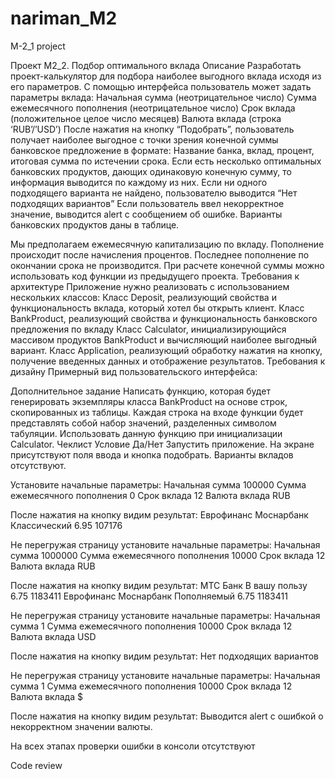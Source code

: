 # nariman_M2
M-2_1 project


Проект M2_2. Подбор оптимального вклада
Описание
Разработать проект-калькулятор для подбора наиболее выгодного вклада исходя из его параметров.
С помощью интерфейса пользователь может задать параметры вклада:
Начальная сумма (неотрицательное число)
Сумма ежемесячного пополнения (неотрицательное число)
Срок вклада (положительное целое число месяцев)
Валюта вклада (строка ‘RUB’/’USD’)
После нажатия на кнопку “Подобрать”, пользователь получает наиболее выгодное с точки зрения конечной суммы банковское предложение в формате:
Название банка, вклад, процент, итоговая сумма по истечении срока.
Если есть несколько оптимальных банковских продуктов, дающих одинаковую конечную сумму, то информация выводится по каждому из них.
Если ни одного подходящего варианта не найдено, пользователю выводится “Нет подходящих вариантов”
Если пользователь ввел некорректное значение, выводится alert с сообщением об ошибке.
Варианты банковских продуктов даны в таблице.

Мы предполагаем ежемесячную капитализацию по вкладу. Пополнение происходит после начисления процентов. Последнее пополнение по окончании срока не производится. 
При расчете конечной суммы можно использовать код функции из предыдущего проекта.
Требования к архитектуре
Приложение нужно реализовать с использованием нескольких классов:
Класс Deposit, реализующий свойства и функциональность вклада, который хотел бы открыть клиент. 
Класс BankProduct, реализующий свойства и функциональность банковского предложения по вкладу
Класс Calculator, инициализирующийся массивом продуктов BankProduct и вычисляющий наиболее выгодный вариант.
Класс Application, реализующий обработку нажатия на кнопку, получение введенных данных и отображение результатов.
Требования к дизайну
Примерный вид пользовательского интерфейса:

Дополнительное задание
Написать функцию, которая будет генерировать экземпляры класса BankProduct на основе строк, скопированных из таблицы. Каждая строка на входе функции будет представлять собой набор значений, разделенных символом табуляции. 
Использовать данную функцию при инициализации Calculator.
Чеклист
Условие
Да/Нет
Запустить приложение. На экране присутствуют поля ввода и кнопка подобрать. Варианты вкладов отсутствуют.


Установите начальные параметры:
Начальная сумма 100000
Сумма ежемесячного пополнения 0
Срок вклада 12
Валюта вклада RUB

После нажатия на кнопку видим результат:
Еврофинанс Моснарбанк	Классический	6.95	107176


Не перегружая страницу установите начальные параметры:
Начальная сумма 1000000
Сумма ежемесячного пополнения 10000
Срок вклада 12
Валюта вклада RUB

После нажатия на кнопку видим результат:
МТС Банк	В вашу пользу	6.75	1183411
Еврофинанс Моснарбанк	Пополняемый	6.75	1183411


Не перегружая страницу установите начальные параметры:
Начальная сумма 1
Сумма ежемесячного пополнения 10000
Срок вклада 12
Валюта вклада USD

После нажатия на кнопку видим результат:
Нет подходящих вариантов


Не перегружая страницу установите начальные параметры:
Начальная сумма 1
Сумма ежемесячного пополнения 10000
Срок вклада 12
Валюта вклада $

После нажатия на кнопку видим результат:
Выводится alert с ошибкой о некорректном значении валюты.


На всех этапах проверки ошибки в консоли отсутствуют

Code review



